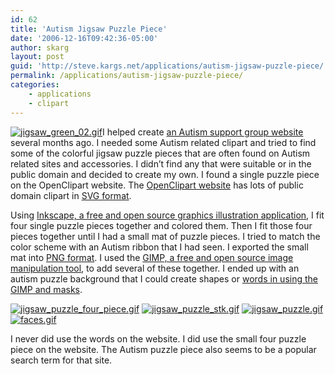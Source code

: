 ```yaml
---
id: 62
title: 'Autism Jigsaw Puzzle Piece'
date: '2006-12-16T09:42:36-05:00'
author: skarg
layout: post
guid: 'http://steve.kargs.net/applications/autism-jigsaw-puzzle-piece/'
permalink: /applications/autism-jigsaw-puzzle-piece/
categories:
    - applications
    - clipart
---
```


[![jigsaw_green_02.gif](http://steve.kargs.net/wp-content/uploads/2006/12/jigsaw_green_02.gif "jigsaw_green_02.gif")](http://steve.kargs.net/wp-content/uploads/2006/12/jigsaw_green_02.svg)I helped create [an Autism support group website](http://georgiafaces.info/) several months ago. I needed some Autism related clipart and tried to find some of the colorful jigsaw puzzle pieces that are often found on Autism related sites and accessories. I didn’t find any that were suitable or in the public domain and decided to create my own. I found a single puzzle piece on the OpenClipart website. The [OpenClipart website](http://www.openclipart.org/) has lots of public domain clipart in [SVG format](http://en.wikipedia.org/wiki/SVG).

Using [Inkscape, a free and open source graphics illustration application](http://www.inkscape.org/), I fit four single puzzle pieces together and colored them. Then I fit those four pieces together until I had a small mat of puzzle pieces. I tried to match the color scheme with an Autism ribbon that I had seen. I exported the small mat into [PNG format](http://en.wikipedia.org/wiki/PNG). I used the [GIMP, a free and open source image manipulation tool](http://www.gimp.org/), to add several of these together. I ended up with an autism puzzle background that I could create shapes or [words in using the GIMP and masks](http://www.gimptalk.com/forum/topic/3-Ways-To-Put-An-Image-In-Your-Text-163-1.html).

[![jigsaw_puzzle_four_piece.gif](http://steve.kargs.net/wp-content/uploads/2006/12/jigsaw_puzzle_four_piece.gif "jigsaw_puzzle_four_piece.gif")](http://steve.kargs.net/wp-content/uploads/2006/12/jigsaw_puzzle_four_piece.svg) [![jigsaw_puzzle_stk.gif](http://steve.kargs.net/wp-content/uploads/2006/12/jigsaw_puzzle_stk.gif "jigsaw_puzzle_stk.gif")](http://steve.kargs.net/wp-content/uploads/2006/12/jigsaw_puzzle_stk.svg) [![jigsaw_puzzle.gif](http://steve.kargs.net/wp-content/uploads/2006/12/jigsaw_puzzle.thumbnail.gif "jigsaw_puzzle.gif")](http://steve.kargs.net/wp-content/uploads/2006/12/jigsaw_puzzle.gif)  
[![faces.gif](http://steve.kargs.net/wp-content/uploads/2006/12/faces.thumbnail.gif "faces.gif")](http://steve.kargs.net/wp-content/uploads/2006/12/faces.gif)

I never did use the words on the website. I did use the small four puzzle piece on the website. The Autism puzzle piece also seems to be a popular search term for that site.